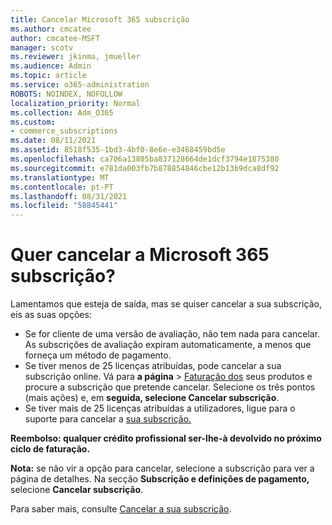 ```yaml
---
title: Cancelar Microsoft 365 subscrição
ms.author: cmcatee
author: cmcatee-MSFT
manager: scotv
ms.reviewer: jkinma, jmueller
ms.audience: Admin
ms.topic: article
ms.service: o365-administration
ROBOTS: NOINDEX, NOFOLLOW
localization_priority: Normal
ms.collection: Adm_O365
ms.custom:
- commerce_subscriptions
ms.date: 08/11/2021
ms.assetid: 8518f535-1bd3-4bf0-8e6e-e3468459bd5e
ms.openlocfilehash: ca706a13805ba837128664de1dcf3794e1875380
ms.sourcegitcommit: e781da003fb7b878854846cbe12b13b9dca8df92
ms.translationtype: MT
ms.contentlocale: pt-PT
ms.lasthandoff: 08/31/2021
ms.locfileid: "58845441"
---
```

# <a name="canceling-your-microsoft-365-subscription"></a>Quer cancelar a Microsoft 365 subscrição?

Lamentamos que esteja de saída, mas se quiser cancelar a sua subscrição, eis as suas opções:
  
- Se for cliente de uma versão de avaliação, não tem nada para cancelar. As subscrições de avaliação expiram automaticamente, a menos que forneça um método de pagamento.
- Se tiver menos de 25 licenças atribuídas, pode cancelar a sua subscrição online. Vá para **a página** \> [Faturação dos](https://go.microsoft.com/fwlink/p/?linkid=842054) seus produtos e procure a subscrição que pretende cancelar. Selecione os três pontos (mais ações) e, em **seguida, selecione Cancelar subscrição**.
- Se tiver mais de 25 licenças atribuídas a utilizadores, ligue para o suporte para cancelar a [sua subscrição.](https://go.microsoft.com/fwlink/p/?linkid=518322)

**Reembolso: qualquer crédito profissional ser-lhe-à devolvido no próximo ciclo de faturação.**

**Nota:** se não vir a opção para cancelar, selecione a subscrição para ver a página de detalhes. Na secção **Subscrição e definições de pagamento,** selecione **Cancelar subscrição**.

Para saber mais, consulte [Cancelar a sua subscrição](https://docs.microsoft.com/microsoft-365/commerce/subscriptions/cancel-your-subscription).